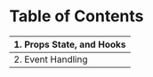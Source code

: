 # Table of Contents


|1. <a src="Documentation/Props-State-Hooks.md">Props State, and Hooks</a>|
|-|
|2. Event Handling|

